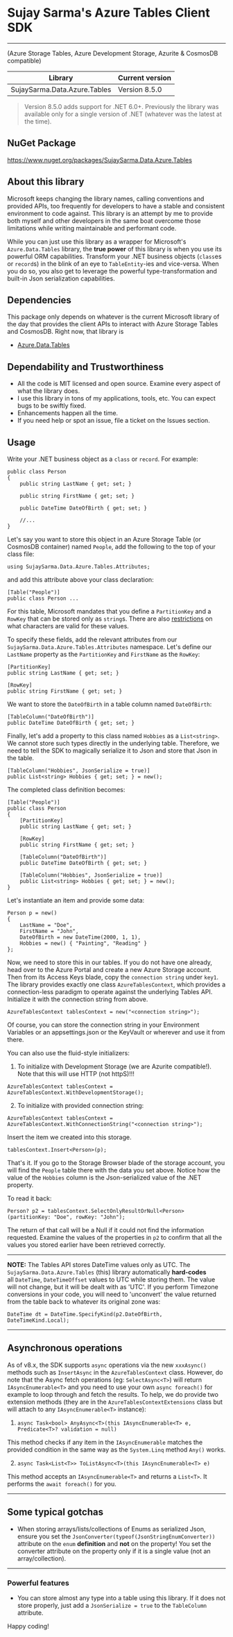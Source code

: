 ﻿# Sujay Sarma's Azure Tables Client SDK 
---

(Azure Storage Tables, Azure Development Storage, Azurite &amp; CosmosDB compatible)

Library                      | Current version
-----------------------------|------------------
SujaySarma.Data.Azure.Tables | Version 8.5.0


> Version 8.5.0 adds support for .NET 6.0+. Previously the library was available only for a single version of .NET (whatever was the latest at the time).


## NuGet Package
https://www.nuget.org/packages/SujaySarma.Data.Azure.Tables

## About this library
Microsoft keeps changing the library names, calling conventions and provided APIs, too frequently for developers to have a stable and 
consistent environment to code against. This library is an attempt by me to provide both myself and other developers in the same boat 
overcome those limitations while writing maintainable and performant code.

While you can just use this library as a wrapper for Microsoft's `Azure.Data.Tables` library, the **true power** of this library is 
when you use its powerful ORM capabilities. Transform your .NET business objects (`class`es or `record`s) in the blink of an eye to 
`TableEntity`-ies and vice-versa. When you do so, you also get to leverage the powerful type-transformation and built-in Json serialization 
capabilities.

## Dependencies
This package only depends on whatever is the current Microsoft library of the day that provides the client APIs to interact with 
Azure Storage Tables and CosmosDB. Right now, that library is 

- [Azure.Data.Tables](https://github.com/Azure/azure-sdk-for-net/tree/Azure.Data.Tables_12.7.1/sdk/tables/Azure.Data.Tables)

## Dependability and Trustworthiness

- All the code is MIT licensed and open source. Examine every aspect of what the library does.
- I use this library in tons of my applications, tools, etc. You can expect bugs to be swiftly fixed.
- Enhancements happen all the time.
- If you need help or spot an issue, file a ticket on the Issues section.

## Usage
Write your .NET business object as a `class` or `record`. For example:

```
public class Person
{
	public string LastName { get; set; }

	public string FirstName { get; set; }

	public DateTime DateOfBirth { get; set; }

	//...
}
```

Let's say you want to store this object in an Azure Storage Table (or CosmosDB container) named `People`, add the following to the top 
of your class file:

```
using SujaySarma.Data.Azure.Tables.Attributes;
```

and add this attribute above your class declaration:

```
[Table("People")]
public class Person ...
```

For this table, Microsoft mandates that you define a `PartitionKey` and a `RowKey` that can be stored only as `string`s. There are also 
[restrictions](https://learn.microsoft.com/en-us/rest/api/storageservices/understanding-the-table-service-data-model#system-properties) 
on what characters are valid for these values.

To specify these fields, add the relevant attributes from our `SujaySarma.Data.Azure.Tables.Attributes` namespace. Let's define our 
`LastName` property as the `PartitionKey` and `FirstName` as the `RowKey`:

```
[PartitionKey]
public string LastName { get; set; }

[RowKey]
public string FirstName { get; set; }
```

We want to store the `DateOfBirth` in a table column named `DateOfBirth`:

```
[TableColumn("DateOfBirth")]
public DateTime DateOfBirth { get; set; }
```

Finally, let's add a property to this class named `Hobbies` as a `List<string>`. We cannot store such types directly in the underlying table. 
Therefore, we need to tell the SDK to magically serialize it to Json and store that Json in the table.

```
[TableColumn("Hobbies", JsonSerialize = true)]
public List<string> Hobbies { get; set; } = new();
```

The completed class definition becomes:

```
[Table("People")]
public class Person
{
	[PartitionKey]
	public string LastName { get; set; }

	[RowKey]
	public string FirstName { get; set; }

	[TableColumn("DateOfBirth")]
	public DateTime DateOfBirth { get; set; }

	[TableColumn("Hobbies", JsonSerialize = true)]
	public List<string> Hobbies { get; set; } = new();
}
```

Let's instantiate an item and provide some data:

```
Person p = new() 
{
	LastName = "Doe",
	FirstName = "John",
	DateOfBirth = new DateTime(2000, 1, 1),
	Hobbies = new() { "Painting", "Reading" }
};
```

Now, we need to store this in our tables. If you do not have one already, head over to the Azure Portal and create a new 
Azure Storage account. Then from its Access Keys blade, copy the `connection string` under `key1`. The library provides exactly 
one class `AzureTablesContext`, which provides a connection-less paradigm to operate against the underlying Tables API. Initialize 
it with the connection string from above.

```
AzureTablesContext tablesContext = new("<connection string>");
```

Of course, you can store the connection string in your Environment Variables or an appsettings.json or the KeyVault or wherever and 
use it from there.

You can also use the fluid-style initializers:

1. To initialize with Development Storage (we are Azurite compatible!). Note that this will use HTTP (not httpS)!!!

```
AzureTablesContext tablesContext = AzureTablesContext.WithDevelopmentStorage();
```

2. To initialize with provided connection string:

```
AzureTablesContext tablesContext = AzureTablesContext.WithConnectionString("<connection string>");
```


Insert the item we created into this storage.

```
tablesContext.Insert<Person>(p);
```

That's it. If you go to the Storage Browser blade of the storage account, you will find the `People` table there with the data you 
set above. Notice how the value of the `Hobbies` column is the Json-serialized value of the .NET property.


To read it back:

```
Person? p2 = tablesContext.SelectOnlyResultOrNull<Person>(partitionKey: "Doe", rowKey: "John");
```

The return of that call will be a Null if it could not find the information requested. Examine the values of the properties in `p2` to 
confirm that all the values you stored earlier have been retrieved correctly. 

---

**NOTE:** The Tables API stores DateTime values only as UTC. The `SujaySarma.Data.Azure.Tables` (this) library automatically **hard-codes**  
all `DateTime`, `DateTimeOffset` values to UTC while storing them. The value will not change, but it will be dealt with as 'UTC'. If you 
perform Timezone conversions in your code, you will need to 'unconvert' the value returned from the table back to whatever its original 
zone was:

```
DateTime dt = DateTime.SpecifyKind(p2.DateOfBirth, DateTimeKind.Local);
```

---

## Asynchronous operations

As of v8.x, the SDK supports `async` operations via the new `xxxAsync()` methods such as `InsertAsync` in the `AzureTablesContext` class. However, 
do note that the Async fetch operations (eg: `SelectAsync<T>`) will return `IAsyncEnumerable<T>` and you need to use your own `async foreach()` for example 
to loop through and fetch the results. To help, we do provide two extension methods (they are in the `AzureTablesContextExtensions` class but will attach to 
any `IAsyncEnumerable<T>` instance):

1. `async Task<bool> AnyAsync<T>(this IAsyncEnumerable<T> e, Predicate<T>? validation = null)`

This method checks if any item in the `IAsyncEnumerable` matches the provided condition in the same way as the `System.Linq` method `Any()` works.

2. `async Task<List<T>> ToListAsync<T>(this IAsyncEnumerable<T> e)`

This method accepts an `IAsyncEnumerable<T>` and returns a `List<T>`. It performs the `await foreach()` for you.

---

## Some typical gotchas

- When storing arrays/lists/collections of Enums as serialized Json, ensure you set the `JsonConverter(typeof(JsonStringEnumConverter))` 
attribute on the `enum` **definition** and **not** on the property! You set the converter attribute on the property only if it is a 
single value (not an array/collection).

---

### Powerful features

- You can store almost any type into a table using this library. If it does not store properly, just add a `JsonSerialize = true` to the 
`TableColumn` attribute. 

Happy coding!

